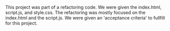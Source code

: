 
This project was part of a refactoring code. 
We were given the index.html, script.js, and style.css. 
The refactoring was mostly focused on the index.html and the script.js.
 We were given an 'acceptance criteria' to fullfill for this project. 
